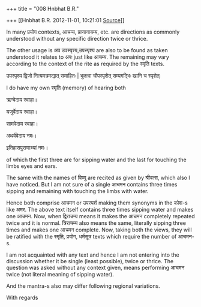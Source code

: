 +++
title = "008 Hnbhat B.R."

+++
[[Hnbhat B.R.	2012-11-01, 10:21:01 [Source](https://groups.google.com/g/bvparishat/c/0yW5HVmTlaE)]]



In many प्रयोग contexts, आचम्य, प्राणानायम्य, etc. are directions as commonly understood without any specific direction twice or thrice.

  

The other usage is अप उपस्पृश्य,उपस्पृश्य are also to be found as taken understood it relates to अपः just like आचम्य. The remaining may vary according to the context of the rite as required by the स्मृति texts.

  

उपस्पृश्य द्विजो नित्यमन्नमद्यात् समाहितः \| भुक्त्वा चौपस्पृशेत् सम्यगद्भिः खानि च स्पृशेत्

  

I do have my own स्मृति (memory) of hearing both

  

ऋग्वेदाय स्वाहा।

यजुर्वेदाय स्वाहा।

सामवेदाय स्वाहा।

  

अथर्ववेदाय नमः।

इतिहासपुराणाभ्यां नमः।

  

of which the first three are for sipping water and the last for touching the limbs eyes and ears.

  

The same with the names of विष्णु are recited as given by श्रीवत्स, which also I have noticed. But I am not sure of a single आचमन contains three times sipping and remaining with touching the limbs with water.

  

  

  

Hence both comprise आचमन or उपस्पर्श making them synonyms in the कोश-s like अमर. The above text itself contains three times sipping water and makes one आचमन. Now, when द्विराचम्य means it makes the आचमन completely repeated twice and it is normal. त्रिराचम्य also means the same, literally sipping three times and makes one आचमन complete. Now, taking both the views, they will be ratified with the स्मृति, प्रयोग, धर्मसूत्र texts which require the number of आचमन-s.

  

I am not acquainted with any text and hence I am not entering into the discussion whether it be single (least possible), twice or thrice. The question was asked without any context given, means performing आचमन twice (not literal meaning of sipping water).

  

And the mantra-s also may differ following regional variations.

  

With regards

